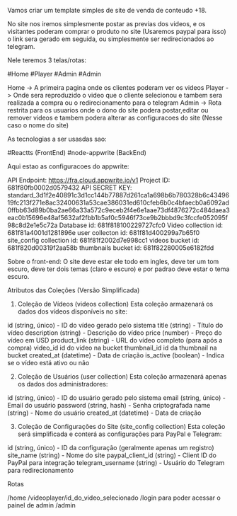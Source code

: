 Vamos criar um template simples de site de venda de conteudo +18.

No site nos iremos simplesmente postar as previas dos videos, e os visitantes poderam comprar o produto no site (Usaremos paypal para isso) o link sera gerado em seguida, ou simplesmente ser redirecionados ao telegram.

Nele teremos 3 telas/rotas:

#Home
#Player
#Admin
#Admin

Home -> A primeira pagina onde os clientes poderam ver os videos
Player -> Onde sera reproduzido o video que o cliente selecionou e tambem sera realizada a compra ou o redirecionamento para o telegram
Admin -> Rota restrita para os usuarios onde o dono do site podera postar,editar ou remover videos e tambem podera alterar as configuracoes do site (Nesse caso o nome do site)

As tecnologias a ser usasdas sao:

#Reactts (FrontEnd)
#node-appwrite (BackEnd)

Aqui estao as configuracoes do appwrite:

API Endpoint: https://fra.cloud.appwrite.io/v1
Project ID: 681f80fb0002d0579432
API SECRET KEY: standard_3d1f2e40891c3d1cc144b77887d261ca1a698b6b780328b6c4349619fc213f271e8ac32400631a53cae386031ed610cfeb6b0c4bfaecb0a6092ad0ffbb63d89b0ba2ae66a33a572c9eceb2f4e6e1aae73df4876272c484daea3eac0b15696e48af5632af2fbb1b5af0c5946f73ce9b2bbbd9c3fccfe052095f98c8d2e1e5c72a
Database id: 681f818100229727cfc0
Video collection id: 681f81a4001d1281896e
user collecton id: 681f81d400299a7b65f0
site_config collection id: 681f81f2002d7e998cc1
videos bucket id: 681f820d00319f2aa58b
thumbnails bucket id: 681f82280005e6182fdd

Sobre o front-end:
O site deve estar ele todo em ingles, deve ter um tom escuro, deve ter dois temas (claro e escuro) e por padrao deve estar o tema escuro.

Atributos das Coleções (Versão Simplificada)
1. Coleção de Vídeos (videos collection)
Esta coleção armazenará os dados dos vídeos disponíveis no site:

id (string, único) - ID do vídeo gerado pelo sistema
title (string) - Título do vídeo
description (string) - Descrição do vídeo
price (number) - Preço do vídeo em USD
product_link (string) - URL do vídeo completo (para após a compra)
video_id id do video na bucket
thumbnail_id id da thumbnail na bucket
created_at (datetime) - Data de criação
is_active (boolean) - Indica se o vídeo está ativo ou não

2. Coleção de Usuários (user collection)
Esta coleção armazenará apenas os dados dos administradores:

id (string, único) - ID do usuário gerado pelo sistema
email (string, único) - Email do usuário
password (string, hash) - Senha criptografada
name (string) - Nome do usuário
created_at (datetime) - Data de criação

3. Coleção de Configurações do Site (site_config collection)
Esta coleção será simplificada e conterá as configurações para PayPal e Telegram:

id (string, único) - ID da configuração (geralmente apenas um registro)
site_name (string) - Nome do site
paypal_client_id (string) - Client ID do PayPal para integração
telegram_username (string) - Usuário do Telegram para redirecionamento

Rotas

/home
/videoplayer/id_do_video_selecionado
/login para poder acessar o painel de admin
/admin